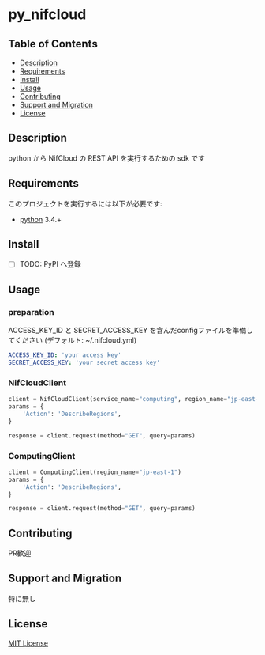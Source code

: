 py_nifcloud
================

Table of Contents
-----------------

* [Description](#description)
* [Requirements](#requirements)
* [Install](#install)
* [Usage](#usage)
* [Contributing](#contributing)
* [Support and Migration](#support-and-migration)
* [License](#license)

Description
-----------

python から NifCloud の REST API を実行するための sdk です


Requirements
------------

このプロジェクトを実行するには以下が必要です:

* [python][python] 3.4.+

Install
-------

* [ ] TODO: PyPI へ登録

Usage
-----

### preparation

ACCESS_KEY_ID と SECRET_ACCESS_KEY を含んだconfigファイルを準備してください (デフォルト:  ~/.nifcloud.yml)

```yaml
ACCESS_KEY_ID: 'your access key'
SECRET_ACCESS_KEY: 'your secret access key'
```

### NifCloudClient
```python
client = NifCloudClient(service_name="computing", region_name="jp-east-1", base_path="api",)
params = {
    'Action': 'DescribeRegions',
}

response = client.request(method="GET", query=params)
```

### ComputingClient

```python
client = ComputingClient(region_name="jp-east-1")
params = {
    'Action': 'DescribeRegions',
}

response = client.request(method="GET", query=params)
```

Contributing
------------

PR歓迎


Support and Migration
---------------------

特に無し

License
-------

[MIT License](http://petitviolet.mit-license.org/)

[python]: https://www.python.org